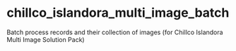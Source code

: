 chillco_islandora_multi_image_batch
===================================

Batch process records and their collection of images (for Chillco Islandora Multi Image Solution Pack)
